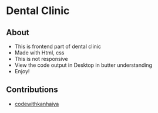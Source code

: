 # Dental Clinic

## About

- This is frontend part of dental clinic
- Made with Html, css
- This is not responsive
- View the code output in Desktop in  butter understanding 
- Enjoy!

## Contributions

- [codewithkanhaiya](https://github.com/codewithkanhaiya)
